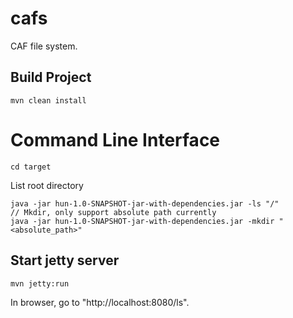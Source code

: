 # cafs
CAF file system.

## Build Project
```
mvn clean install
```

# Command Line Interface
```
cd target
```

List root directory

```
java -jar hun-1.0-SNAPSHOT-jar-with-dependencies.jar -ls "/"
// Mkdir, only support absolute path currently 
java -jar hun-1.0-SNAPSHOT-jar-with-dependencies.jar -mkdir "<absolute_path>"
```

## Start jetty server
```
mvn jetty:run
```

In browser, go to "http://localhost:8080/ls". 
